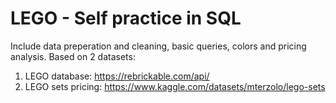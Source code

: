 # LEGO - Self practice in SQL

Include data preperation and cleaning, basic queries, colors and pricing analysis.
Based on 2 datasets:
1. LEGO database: https://rebrickable.com/api/
2. LEGO sets pricing: https://www.kaggle.com/datasets/mterzolo/lego-sets